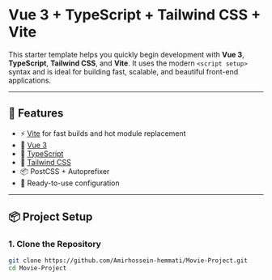 # Vue 3 + TypeScript + Tailwind CSS + Vite

This starter template helps you quickly begin development with **Vue 3**, **TypeScript**, **Tailwind CSS**, and **Vite**. It uses the modern `<script setup>` syntax and is ideal for building fast, scalable, and beautiful front-end applications.

---

## 🚀 Features

- ⚡️ [Vite](https://vitejs.dev/) for fast builds and hot module replacement
- 🖖 [Vue 3](https://vuejs.org/)
- 🔷 [TypeScript](https://www.typescriptlang.org/)
- 🎨 [Tailwind CSS](https://tailwindcss.com/)
- 📦 PostCSS + Autoprefixer
- 🔧 Ready-to-use configuration

---

## 📦 Project Setup

### 1. Clone the Repository

```bash
git clone https://github.com/Amirhossein-hemmati/Movie-Project.git
cd Movie-Project
